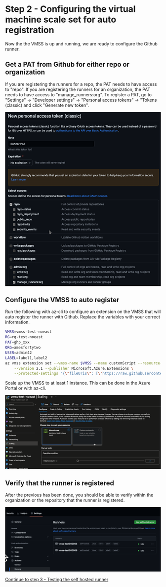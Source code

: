 # Step 2 - Configuring the virtual machine scale set for auto registration

Now the the VMSS is up and running, we are ready to configure the Github runner.

## Get a PAT from Github for either repo or organization

If you are registering the runners for a repo, the PAT needs to have access to "repo". If you are registering the runners for an organization, the PAT needs to have access to "manage_runners:org".
To register a PAT, go to "Settings" -> "Developer settings" -> "Personal access tokens" -> "Tokens (classic) and click "Generate new token".

![](media/2023-09-15_13-50-27.png)

## Configure the VMSS to auto register

Run the following with az-cli to configure an extension on the VMSS that will auto register the runner with Github. Replace the variables with your correct information.

```bash
VMSS=vmss-test-noeast
RG=rg-test-noeast
PAT=ghp_xxx
ORG=amesfortytwo
USER=admin42
LABEL=label1,label2
az vmss extension set --vmss-name $VMSS --name customScript --resource-group $RG \
    --version 2.1 --publisher Microsoft.Azure.Extensions \
    --protected-settings "{\"fileUris\": [\"https://raw.githubusercontent.com/amestofortytwo/terraform-azurerm-selfhostedrunnervmss/main/scripts/script.sh\"],\"commandToExecute\": \"sh script.sh $ORG $PAT $USER $LABEL\"}"
```

Scale up the VMSS to at least 1 instance. This can be done in the Azure Portal or with az-cli.

![](media/2023-09-15_13-53-43.png)

## Verify that the runner is registered

After the previous has been done, you should be able to verify within the organization or the repository that the runner is registered.

![](media/2023-09-15_14-12-59.png)

[Continue to step 3 - Testing the self hosted runner](./step3.md)